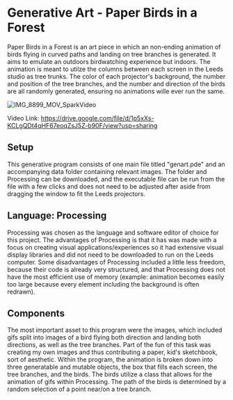 # Generative Art - Paper Birds in a Forest

Paper Birds in a Forest is an art piece in which an non-ending animation of birds flying in curved paths and landing on tree branches is generated. It aims to emulate an outdoors birdwatching experience but indoors. The animation is meant to utilze the columns between each screen in the Leeds studio as tree trunks. The color of each projector's background, the number and position of the tree branches, and the number and direction of the birds are all randomly generated, ensuring no animations wille ever run the same. 

![IMG_8899_MOV_SparkVideo](https://user-images.githubusercontent.com/88841145/134217156-e290be83-1f65-4f7d-ba63-b4f06ae2d243.gif)

Video Link: https://drive.google.com/file/d/1p5xXs-KCLgQDt4qHF67eoqZsJ5Z-b90F/view?usp=sharing

## Setup

This generative program consists of one main file titled "genart.pde" and an accompanying data folder containing relevant images. The folder and Processing can be downloaded, and the executable file can be run from the file with a few clicks and does not need to be adjusted after aside from dragging the window to fit the Leeds projectors. 

## Language: Processing

Processing was chosen as the language and software editor of choice for this project. The advantages of Processing is that it has was made with a focus on creating visual applications/experiences so it had extensive visual display libraries and did not need to be downloaded to run on the Leeds computer. Some disadvantages of Processing included a little less freedom, because their code is already very structured, and that Processing does not have the most efficient use of memory (example: animation becomes easily too large because every element including the background is often redrawn).

## Components

The most important asset to this program were the images, which included gifs split into images of a bird flying both direction and landing both directions, as well as the tree branches. Part of the fun of this task was creating my own images and thus contributing a paper, kid's sketchbook, sort of aesthetic. Within the program, the animation is broken down into three generatable and mutable objects, the box that fills each screen, the tree branches, and the birds. The birds utilize a class that allows for the animation of gifs within Processing. The path of the birds is determined by a random selection of a point near/on a tree branch. 









